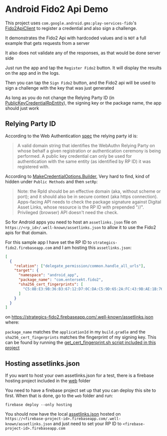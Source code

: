 # Android Fido2 Api Demo

This project uses `com.google.android.gms:play-services-fido`'s [Fido2ApiClient][1] to register a credential and also
sign a challenge.

It demonstrates the Fido2 Api with hardcoded values and is `NOT` a full example that gets requests from a server

It also does not validate any of the responses, as that would be done server side

Just run the app and tap the `Register Fido2` button. It will display the results on the app and in the logs.

Then you can tap the `Sign Fido2` button, and the Fido2 api will be used to sign a challenge with the key that was just
generated

As long as you do not change the Relying Party ID (in [PublicKeyCredentialRpEntity][2]), the signing key or the package
name, the app should just work

## Relying Party ID

According to the Web Authentication [spec][3] the relying party id is:

> A valid domain string that identifies the WebAuthn Relying Party on whose behalf a given registration or
authentication ceremony is being performed. A public key credential can only be used for authentication with the same
entity (as identified by RP ID) it was registered with.

According to [MakeCredentialOptions.Builder][7], Very hard to find, kind of hidden under `Public Methods` and then `setRp`:

> Note: the RpId should be an effective domain (aka, without scheme or port); and it should also be in secure context
(aka https connection). Apps-facing API needs to check the package signature against Digital Asset Links, whose resource
is the RP ID with prepended "//". Privileged (browser) API doesn't need the check.

So for Android apps you need to host an `assetlinks.json` file on `https://<rp_id>/.well-known/assetlinks.json` to allow
it to use the Fido2 apis for that domain.

For this sample app I have set the RP ID to `strategics-fido2.firebaseapp.com` and I am hosting this `assetlinks.json`:

```json
[
  {
    "relation": ["delegate_permission/common.handle_all_urls"],
    "target": {
      "namespace": "android_app",
      "package_name": "com.entersekt.fido2",
      "sha256_cert_fingerprints": [
        "C5:8B:E3:9B:36:B3:67:12:D7:0C:DA:C5:9D:65:2A:FC:43:9B:AE:1B:76:C9:7D:A1:7E:69:2B:7A:15:AB:27:96"
      ]
    }
  }
]
```

on <https://strategics-fido2.firebaseapp.com/.well-known/assetlinks.json> where:

`package_name` matches the `applicationId` in my `build.gradle` and the `sha256_cert_fingerprints` matches the
fingerprint of my signing key. This can be found by running the [get_cert_fingerprint.sh script included in this project][4]

## Hosting assetlinks.json

If you want to host your own assetlinks.json for a test, there is a firebase hosting project included in the [web][5] folder

You need to have a firebase project set up that you can deploy this site to first. When that is done, go to the `web` folder and run:

```console
firebase deploy --only hosting
```

You should now have the local [assetlinks.json][6] hosted on `https://<firebase-project-id>.firebaseapp.com/.well-known/assetlinks.json`
and just need to set your RP ID to `<firebase-project-id>.firebaseapp.com`

[1]: https://developers.google.com/android/reference/com/google/android/gms/fido/fido2/Fido2ApiClient
[2]: https://developers.google.com/android/reference/com/google/android/gms/fido/fido2/api/common/PublicKeyCredentialRpEntity
[3]: https://www.w3.org/TR/webauthn/#relying-party-identifier
[4]: ./scripts/get_cert_fingerprint.sh
[5]: ./web
[6]: ./web/public/.well-known/assetlinks.json
[7]: https://developers.google.com/android/reference/com/google/android/gms/fido/fido2/api/common/MakeCredentialOptions.Builder
